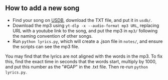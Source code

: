 ## How to add a new song

- Find your song on [USDB](https://usdb.animux.de/), download the TXT file, and put it in `usdb/`.
- Download the mp3 using `yt-dlp -x --audio-format mp3 URL`, replacing URL with a youtube link to the song, and put the mp3 in `mp3/` following the naming convention of other songs.
- Run `python lyrics.py`, which will create a .json file in `notes/`, and ensure the scripts can see the mp3 file.

You may find that the lyrics are not aligned with the words in the mp3. To fix this, find the exact time in seconds that the words start, multiply by 1000, and put this number as the "#GAP" in the .txt file. Then re-run `python lyrics.py`.
